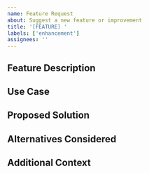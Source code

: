 ```yaml
---
name: Feature Request
about: Suggest a new feature or improvement
title: '[FEATURE] '
labels: ['enhancement']
assignees: ''
---
```


## Feature Description
<!-- A clear description of what you want to happen -->

## Use Case
<!-- Why would this feature be useful? What problem does it solve? -->

## Proposed Solution
<!-- How do you think this should work? -->

## Alternatives Considered
<!-- Any alternative solutions or features you've considered -->

## Additional Context
<!-- Any other context, mockups, or examples -->
